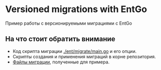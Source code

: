 # Versioned migrations with EntGo

Пример работы с версионируемыми миграциями с EntGo

## На что стоит обратить внимание

- Код скрипта миграции [./ent/migrate/main.go](https://github.com/tellmeac/EntgoMigrateExample/blob/master/ent/migrate/main.go) и его опции.
- Скрипты создания и применения миграций в корне репозитория.
- [Файлы миграции](https://github.com/tellmeac/EntgoMigrateExample/tree/master/migrations), полученные для примера.
